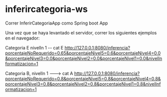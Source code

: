 # inferircategoria-ws

Correr InferirCategoriaApp como Spring boot App

Una vez que se haya levantado el servidor, correr los siguientes ejemplos en el navegador:

Categoria E nivelIn 1 -- cat E
http://127.0.0.1:8080/inferencia?porcentajeNoRequerido=0.65&porcentajeNivel5=0.6&porcentajeNivel4=0.0&porcentajeNivel3=0.0&porcentajeNivel2=0.0&porcentajeNivel1=0.0&nivelInformatizacion=1

Categoria B, nivelIn 1 ---> cat A
http://127.0.0.1:8080/inferencia?porcentajeNoRequerido=0.8&porcentajeNivel5=0.8&porcentajeNivel4=0.8&porcentajeNivel3=0.8&porcentajeNivel2=0.8&porcentajeNivel1=0.8&nivelInformatizacion=1
